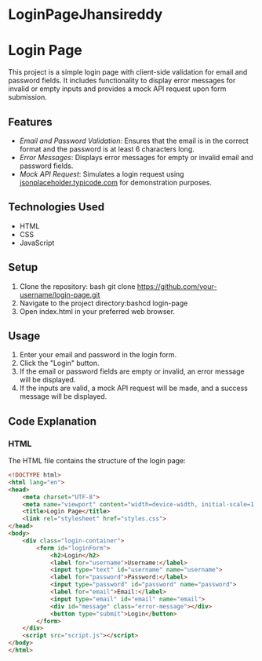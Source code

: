 # LoginPageJhansireddy
# Login Page
This project is a simple login page with client-side validation for email and password fields. It includes functionality to display error messages for invalid or empty inputs and provides a mock API request upon form submission.

## Features
- *Email and Password Validation*: Ensures that the email is in the correct format and the password is at least 6 characters long.
- *Error Messages*: Displays error messages for empty or invalid email and password fields.
- *Mock API Request*: Simulates a login request using [jsonplaceholder.typicode.com](https://jsonplaceholder.typicode.com) for demonstration purposes.

## Technologies Used
- HTML
- CSS
- JavaScript

## Setup
1. Clone the repository: bash git clone https://github.com/your-username/login-page.git    
2. Navigate to the project directory:bashcd login-page    
3. Open index.html in your preferred web browser.

## Usage
1. Enter your email and password in the login form.
2. Click the "Login" button.
3. If the email or password fields are empty or invalid, an error message will be displayed.
4. If the inputs are valid, a mock API request will be made, and a success message will be displayed.

## Code Explanation
### HTML
The HTML file contains the structure of the login page:
```html
<!DOCTYPE html>
<html lang="en">
<head>
    <meta charset="UTF-8">
    <meta name="viewport" content="width=device-width, initial-scale=1.0">
    <title>Login Page</title>
    <link rel="stylesheet" href="styles.css">
</head>
<body>
    <div class="login-container">
        <form id="loginForm">
            <h2>Login</h2>
            <label for="username">Username:</label>
            <input type="text" id="username" name="username">
            <label for="password">Password:</label>
            <input type="password" id="password" name="password">
            <label for="email">Email:</label>
            <input type="email" id="email" name="email">
            <div id="message" class="error-message"></div>
            <button type="submit">Login</button>
        </form>
    </div>
    <script src="script.js"></script>
</body>
</html>
